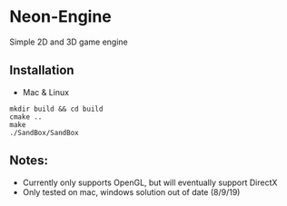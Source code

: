 # Neon-Engine
Simple 2D and 3D game engine

## Installation
- Mac & Linux
```
mkdir build && cd build
cmake ..
make
./SandBox/SandBox
``` 

## Notes:
- Currently only supports OpenGL, but will eventually support DirectX
- Only tested on mac, windows solution out of date (8/9/19)

